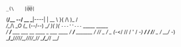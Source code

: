 
            __
    _(\    |@@|
   (__/\__ \--/ __
      \___|----|  |   __
          \ }{ /\ )_ / _\
          /\__/\ \__O (__
         (--/\--)    \__/
         _)(  )(_
        `---''---`
      _____                                   _____            
     / ___/__  ___  ___ __ ____ _  ___ ____  / ___/__  _______ 
    / /__/ _ \/ _ \(_-</ // /  ' \/ -_) __/ / /__/ _ \/ __/ -_)
    \___/\___/_//_/___/\_,_/_/_/_/\__/_/    \___/\___/_/  \__/ 
                                                           
